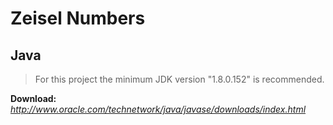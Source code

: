  # Zeisel Numbers

 ## Java
> For this project the minimum JDK version "1.8.0.152" is recommended.<br />

**Download:** *http://www.oracle.com/technetwork/java/javase/downloads/index.html*
